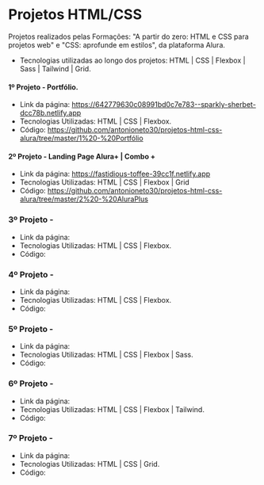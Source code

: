 # Projetos HTML/CSS

Projetos realizados pelas Formações: "A partir do zero: HTML e CSS para projetos web" e "CSS: aprofunde em estilos", da plataforma Alura.

- Tecnologias utilizadas ao longo dos projetos: HTML | CSS | Flexbox | Sass | Tailwind | Grid.

#### 1º Projeto - Portfólio.
- Link da página: https://642779630c08991bd0c7e783--sparkly-sherbet-dcc78b.netlify.app
- Tecnologias Utilizadas: HTML | CSS | Flexbox.
- Código: https://github.com/antonioneto30/projetos-html-css-alura/tree/master/1%20-%20Portfólio

#### 2º Projeto - Landing Page Alura+ | Combo +
- Link da página: https://fastidious-toffee-39cc1f.netlify.app
- Tecnologias Utilizadas: HTML | CSS | Flexbox | Grid
- Código: https://github.com/antonioneto30/projetos-html-css-alura/tree/master/2%20-%20AluraPlus

### 3º Projeto - 
- Link da página:
- Tecnologias Utilizadas: HTML | CSS | Flexbox.
- Código:

### 4º Projeto - 
- Link da página:
- Tecnologias Utilizadas: HTML | CSS | Flexbox.
- Código:

### 5º Projeto - 
- Link da página:
- Tecnologias Utilizadas: HTML | CSS | Flexbox | Sass.
- Código:

### 6º Projeto - 
- Link da página:
- Tecnologias Utilizadas: HTML | CSS | Flexbox | Tailwind.
- Código:

### 7º Projeto - 
- Link da página:
- Tecnologias Utilizadas: HTML | CSS | Grid.
- Código:

